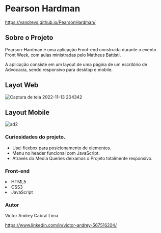 # Pearson Hardman
https://vandreys.github.io/PearsonHardman/

## Sobre o Projeto



Pearson-Hardman é uma aplicação Front-end construída durante o evento Front Week, com aulas ministradas pelo Matheus Battisti.

A aplicação consiste em um layout de uma página de um escritório de Advocacia, sendo responsivo para desktop e mobile.

## Layot Web

![Captura de tela 2022-11-13 204342](https://user-images.githubusercontent.com/109192128/201550909-6caea9c0-3cd3-441b-a72f-1cdf0480695d.jpg)

## Layout Mobile

![ad2](https://user-images.githubusercontent.com/109192128/201550904-4df88d61-ecc5-479e-8b00-24463f72414b.jpg)

### Curiosidades do projeto.


- Usei flexbox para posicionamento de elementos.
- Menu no header funcional com JavaScript.
- Através do Media Queries deixamos o Projeto totalmente responsivo.


### Front-end

<lu>
  <li> HTML5
  <li> CSS3
  <li> JavaScript
  
### Autor
    
 Victor Andrey Cabral Lima
 
 https://www.linkedin.com/in/victor-andrey-567516204/
  
